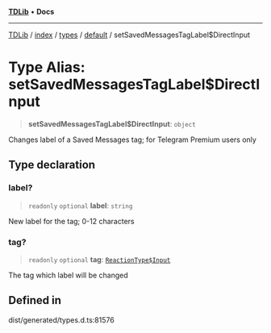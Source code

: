 [**TDLib**](../../../../../../README.md) • **Docs**

***

[TDLib](../../../../../../modules.md) / [index](../../../../../README.md) / [types](../../../README.md) / [default](../README.md) / setSavedMessagesTagLabel$DirectInput

# Type Alias: setSavedMessagesTagLabel$DirectInput

> **setSavedMessagesTagLabel$DirectInput**: `object`

Changes label of a Saved Messages tag; for Telegram Premium users only

## Type declaration

### label?

> `readonly` `optional` **label**: `string`

New label for the tag; 0-12 characters

### tag?

> `readonly` `optional` **tag**: [`ReactionType$Input`](ReactionType$Input.md)

The tag which label will be changed

## Defined in

dist/generated/types.d.ts:81576
